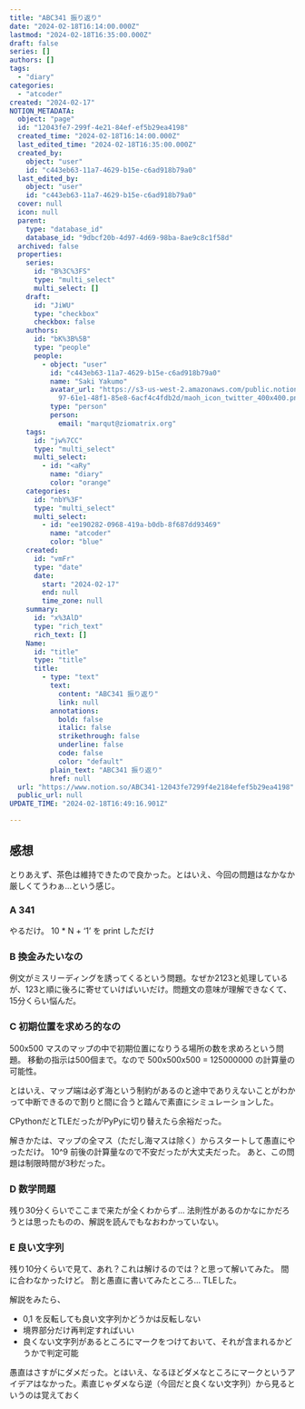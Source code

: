 ```yaml
---
title: "ABC341 振り返り"
date: "2024-02-18T16:14:00.000Z"
lastmod: "2024-02-18T16:35:00.000Z"
draft: false
series: []
authors: []
tags:
  - "diary"
categories:
  - "atcoder"
created: "2024-02-17"
NOTION_METADATA:
  object: "page"
  id: "12043fe7-299f-4e21-84ef-ef5b29ea4198"
  created_time: "2024-02-18T16:14:00.000Z"
  last_edited_time: "2024-02-18T16:35:00.000Z"
  created_by:
    object: "user"
    id: "c443eb63-11a7-4629-b15e-c6ad918b79a0"
  last_edited_by:
    object: "user"
    id: "c443eb63-11a7-4629-b15e-c6ad918b79a0"
  cover: null
  icon: null
  parent:
    type: "database_id"
    database_id: "9dbcf20b-4d97-4d69-98ba-8ae9c8c1f58d"
  archived: false
  properties:
    series:
      id: "B%3C%3FS"
      type: "multi_select"
      multi_select: []
    draft:
      id: "JiWU"
      type: "checkbox"
      checkbox: false
    authors:
      id: "bK%3B%5B"
      type: "people"
      people:
        - object: "user"
          id: "c443eb63-11a7-4629-b15e-c6ad918b79a0"
          name: "Saki Yakumo"
          avatar_url: "https://s3-us-west-2.amazonaws.com/public.notion-static.com/3ad1c4\
            97-61e1-48f1-85e8-6acf4c4fdb2d/maoh_icon_twitter_400x400.png"
          type: "person"
          person:
            email: "marqut@ziomatrix.org"
    tags:
      id: "jw%7CC"
      type: "multi_select"
      multi_select:
        - id: "<aRy"
          name: "diary"
          color: "orange"
    categories:
      id: "nbY%3F"
      type: "multi_select"
      multi_select:
        - id: "ee190282-0968-419a-b0db-8f687dd93469"
          name: "atcoder"
          color: "blue"
    created:
      id: "vmFr"
      type: "date"
      date:
        start: "2024-02-17"
        end: null
        time_zone: null
    summary:
      id: "x%3AlD"
      type: "rich_text"
      rich_text: []
    Name:
      id: "title"
      type: "title"
      title:
        - type: "text"
          text:
            content: "ABC341 振り返り"
            link: null
          annotations:
            bold: false
            italic: false
            strikethrough: false
            underline: false
            code: false
            color: "default"
          plain_text: "ABC341 振り返り"
          href: null
  url: "https://www.notion.so/ABC341-12043fe7299f4e2184efef5b29ea4198"
  public_url: null
UPDATE_TIME: "2024-02-18T16:49:16.901Z"

---
```

<link rel="stylesheet" href="https://cdn.jsdelivr.net/npm/katex@0.16.2/dist/katex.min.css" integrity="sha384-bYdxxUwYipFNohQlHt0bjN/LCpueqWz13HufFEV1SUatKs1cm4L6fFgCi1jT643X" crossorigin="anonymous">


## 感想


とりあえず、茶色は維持できたので良かった。とはいえ、今回の問題はなかなか厳しくてうわぁ…という感じ。


### A 341


やるだけ。 10 * N + ‘1’ を print しただけ


### B 換金みたいなの


例文がミスリーディングを誘ってくるという問題。なぜか2123と処理しているが、123と順に後ろに寄せていけばいいだけ。問題文の意味が理解できなくて、15分くらい悩んだ。


### C 初期位置を求めろ的なの


500x500 マスのマップの中で初期位置になりうる場所の数を求めろという問題。
移動の指示は500個まで。なので 500x500x500 = 125000000 の計算量の可能性。


とはいえ、マップ端は必ず海という制約があるのと途中でありえないことがわかって中断できるので割りと間に合うと踏んで素直にシミュレーションした。


CPythonだとTLEだったがPyPyに切り替えたら余裕だった。


解きかたは、マップの全マス（ただし海マスは除く）からスタートして愚直にやっただけ。
10^9 前後の計算量なので不安だったが大丈夫だった。 あと、この問題は制限時間が3秒だった。


### D 数学問題


残り30分くらいでここまで来たが全くわからず…
法則性があるのかなにかだろうとは思ったものの、解説を読んでもなおわかっていない。


### E 良い文字列


残り10分くらいで見て、あれ？これは解けるのでは？と思って解いてみた。
間に合わなかったけど。 割と愚直に書いてみたところ… TLEした。


解説をみたら、

- 0,1 を反転しても良い文字列かどうかは反転しない
- 境界部分だけ再判定すればいい
- 良くない文字列があるところにマークをつけておいて、それが含まれるかどうかで判定可能

愚直はさすがにダメだった。とはいえ、なるほどダメなところにマークというアイデアはなかった。素直じゃダメなら逆（今回だと良くない文字列）から見るというのは覚えておく

